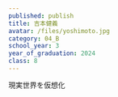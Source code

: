 ```yaml
---
published: publish
title: 吉本健義
avatar: /files/yoshimoto.jpg
category: 04_B
school_year: 3
year_of_graduation: 2024
class: 8
---
```

現実世界を仮想化